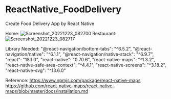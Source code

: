 # ReactNative_FoodDelivery
Create Food Delivery App by React Native

Home:
![Screenshot_20221223_082700](https://user-images.githubusercontent.com/96371866/209343810-fc1e7f8c-0a9a-43a9-8d00-6c3c5e3e0909.png)
Restaurant:
![Screenshot_20221223_082717](https://user-images.githubusercontent.com/96371866/209343826-938c950f-c319-4057-8f1b-afedf564e0a6.png)

Library Needed:
"@react-navigation/bottom-tabs": "^6.5.2",
"@react-navigation/native": "^6.1.1",
"@react-navigation/native-stack": "^6.9.7",
"react": "18.1.0",
"react-native": "0.70.6",
"react-native-maps": "^1.3.2",
"react-native-safe-area-context": "^4.4.1",
"react-native-screens": "^3.18.2",
"react-native-svg": "^13.6.0"

Reference:
https://www.npmjs.com/package/react-native-maps
https://github.com/react-native-maps/react-native-maps/blob/master/docs/installation.md
